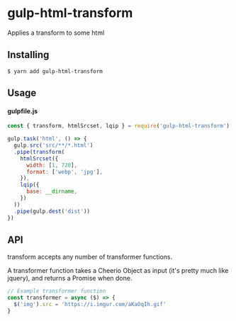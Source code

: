 # gulp-html-transform
Applies a transform to some html


## Installing

```
$ yarn add gulp-html-transform
```

## Usage

#### gulpfile.js
```javascript
const { transform, htmlSrcset, lqip } = require('gulp-html-transform')

gulp.task('html', () => {
  gulp.src('src/**/*.html')
  .pipe(transform(
    htmlSrcset({
      width: [1, 720],
      format: ['webp', 'jpg'],
    }),
    lqip({
      base: __dirname,
    })
  ))
  .pipe(gulp.dest('dist'))
})
```

## API
transform accepts any number of transformer functions.

A transformer function takes a Cheerio Object as input (it's pretty much like jquery), and returns a Promise when done.
```javascript
// Example transformer function
const transformer = async ($) => {
  $('img').src = 'https://i.imgur.com/aKaOqIh.gif'
}
```

